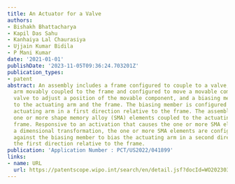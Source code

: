 ```yaml
---
title: An Actuator for a Valve
authors:
- Bishakh Bhattacharya
- Kapil Das Sahu
- Kanhaiya Lal Chaurasiya
- Ujjain Kumar Bidila
- P Mani Kumar
date: '2021-01-01'
publishDate: '2023-11-05T09:36:24.703201Z'
publication_types:
- patent
abstract: An assembly includes a frame configured to couple to a valve, an actuating
  arm movably coupled to the frame and configured to move a movable component of the
  valve to adjust a position of the movable component, and a biasing member coupled
  to the actuating arm and the frame. The biasing member is configured to bias the
  actuating arm in a first direction relative to the frame. The assembly further includes
  one or more shape memory alloy (SMA) elements coupled to the actuating arm and the
  frame. Responsive to an activation that causes the one or more SMA elements undergo
  a dimensional transformation, the one or more SMA elements are configured to operate
  against the biasing member to bias the actuating arm in a second direction opposite
  the first direction relative to the frame.
publication: 'Application Number : PCT/US2022/041899'
links:
- name: URL
  url: https://patentscope.wipo.int/search/en/detail.jsf?docId=WO2023034215
---
```


